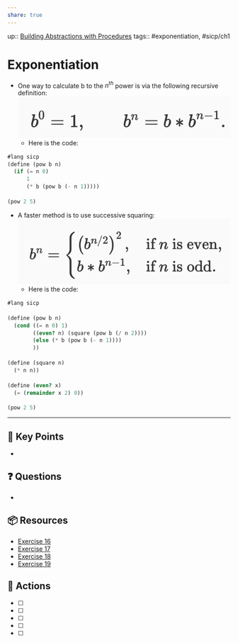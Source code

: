 ```yaml
---
share: true
---
```

up:: [Building Abstractions with Procedures](./Building%20Abstractions%20with%20Procedures.md)
tags:: #exponentiation, #sicp/ch1 

# Exponentiation
- One way to calculate b to the $n^{th}$ power is via the following recursive definition:
		![300](./40-referenceVAULTS/Resource%20Library/Images/Pasted%20image%2020230614164433.png)
	 - Here is the code:

```Scheme
#lang sicp
(define (pow b n)
  (if (= n 0)
      1
      (* b (pow b (- n 1)))))

(pow 2 5)
```

- A faster method is to use successive squaring:
		![300](./40-referenceVAULTS/Resource%20Library/Images/Pasted%20image%2020230614164336.png)
	 - Here is the code:
```Scheme
#lang sicp

(define (pow b n)
  (cond ((= n 0) 1)
        ((even? n) (square (pow b (/ n 2))))
        (else (* b (pow b (- n 1))))
        ))

(define (square n)
  (* n n))

(define (even? x)
  (= (remainder x 2) 0))

(pow 2 5)
```

---

## 🔑 Key Points
- 
## ❓ Questions
- 
## 📦 Resources
- [Exercise 16](./SICPE%201.16.md)
- [Exercise 17](Exercise%201.17.md)
- [Exercise 18](Exercise%201.18.md)
- [Exercise 19](Exercise%201.19.md)

## 🎯 Actions
- [ ] 
- [ ] 
- [ ] 
- [ ] 
- [ ] 